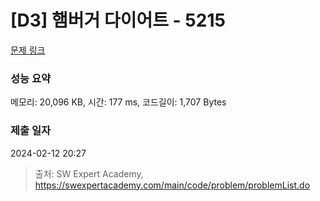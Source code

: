 # [D3] 햄버거 다이어트 - 5215 

[문제 링크](https://swexpertacademy.com/main/code/problem/problemDetail.do?contestProbId=AWT-lPB6dHUDFAVT) 

### 성능 요약

메모리: 20,096 KB, 시간: 177 ms, 코드길이: 1,707 Bytes

### 제출 일자

2024-02-12 20:27



> 출처: SW Expert Academy, https://swexpertacademy.com/main/code/problem/problemList.do